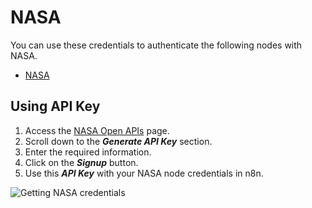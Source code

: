 # NASA

You can use these credentials to authenticate the following nodes with NASA.
- [NASA](/workflow/integrations/nodes/n8n-nodes-base.nasa/)

## Using API Key

1. Access the [NASA Open APIs](https://api.nasa.gov/) page.
2. Scroll down to the ***Generate API Key*** section.
3. Enter the required information.
3. Click on the ***Signup*** button.
4. Use this ***API Key*** with your NASA node credentials in n8n.

![Getting NASA credentials](/_images/integrations/credentials/nasa/using-api.gif)
